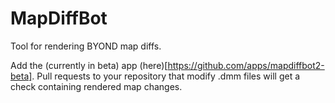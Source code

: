 # MapDiffBot

Tool for rendering BYOND map diffs.

Add the (currently in beta) app (here)[https://github.com/apps/mapdiffbot2-beta].
Pull requests to your repository that modify .dmm files will get a check containing
rendered map changes.
